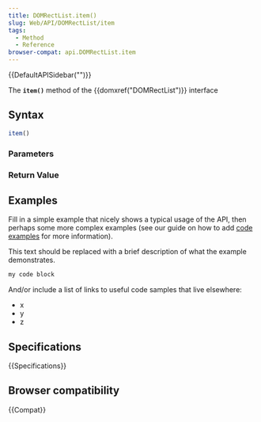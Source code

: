 ```yaml
---
title: DOMRectList.item()
slug: Web/API/DOMRectList/item
tags:
  - Method
  - Reference
browser-compat: api.DOMRectList.item
---
```

{{DefaultAPISidebar("")}}

The **`item()`** method of the {{domxref("DOMRectList")}} interface 

## Syntax

```js
item()
```

### Parameters



### Return Value



## Examples

Fill in a simple example that nicely shows a typical usage of the API, then perhaps some more complex examples (see our guide on how to add [code examples](/en-US/docs/MDN/Contribute/Structures/Code_examples) for more information).

This text should be replaced with a brief description of what the example demonstrates.

```js
my code block
```

And/or include a list of links to useful code samples that live elsewhere:

*   x
*   y
*   z

## Specifications

{{Specifications}}

## Browser compatibility

{{Compat}}

